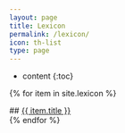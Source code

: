 ```yaml
---
layout: page
title: Lexicon
permalink: /lexicon/
icon: th-list
type: page
---
```

* content
{:toc}

{% for item in site.lexicon %}
  <div class="lexicon">
    ## <a href="{{ item.url }}">{{ item.title }}</a>
  </div>
{% endfor %}
